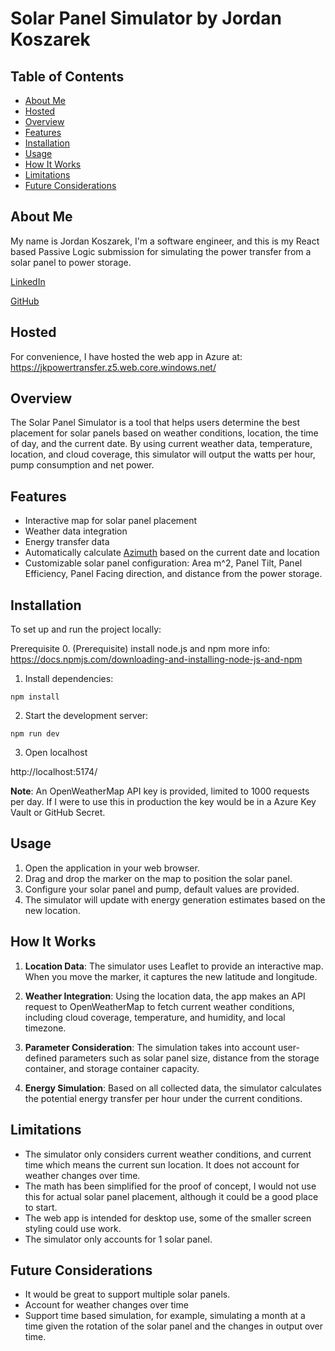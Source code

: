 # Solar Panel Simulator by Jordan Koszarek

## Table of Contents
- [About Me](#about-me)
- [Hosted](#hosted)
- [Overview](#overview)
- [Features](#features)
- [Installation](#installation)
- [Usage](#usage)
- [How It Works](#how-it-works)
- [Limitations](#limitations)
- [Future Considerations](#future-considerations)

## About Me

My name is Jordan Koszarek, I'm a software engineer, and this is my React based Passive Logic submission for simulating the power transfer from a solar panel to power storage.

[LinkedIn](https://www.linkedin.com/in/jordankoszarek/)

[GitHub](https://github.com/JordanKoszarek)

## Hosted

For convenience, I have hosted the web app in Azure at: https://jkpowertransfer.z5.web.core.windows.net/

## Overview

The Solar Panel Simulator is a tool that helps users determine the best placement for solar panels based on 
weather conditions, location, the time of day, and the current date. 
By using current weather data, temperature, location, and cloud coverage, this simulator will output the watts per hour, pump consumption and net power.

## Features

- Interactive map for solar panel placement
- Weather data integration
- Energy transfer data
- Automatically calculate [Azimuth](https://en.wikipedia.org/wiki/Azimuth) based on the current date and location
- Customizable solar panel configuration: Area m^2, Panel Tilt, Panel Efficiency, Panel Facing direction, and distance from the power storage.

## Installation

To set up and run the project locally:

Prerequisite
0. (Prerequisite) install node.js and npm more info: 
https://docs.npmjs.com/downloading-and-installing-node-js-and-npm


1. Install dependencies:

```npm install```

2. Start the development server:

```npm run dev```

3. Open localhost

http://localhost:5174/

**Note**: An OpenWeatherMap API key is provided, limited to 1000 requests per day. If I were to use this in production the key would be in a Azure Key Vault or GitHub Secret.

## Usage

1. Open the application in your web browser.
2. Drag and drop the marker on the map to position the solar panel.
3. Configure your solar panel and pump, default values are provided.
4. The simulator will update with energy generation estimates based on the new location.

## How It Works

1. **Location Data**: The simulator uses Leaflet to provide an interactive map. When you move the marker, it captures the new latitude and longitude.

2. **Weather Integration**: Using the location data, the app makes an API request to OpenWeatherMap to fetch current weather conditions, including cloud coverage, temperature, and humidity, and local timezone.

3. **Parameter Consideration**: The simulation takes into account user-defined parameters such as solar panel size, distance from the storage container, and storage container capacity.

4. **Energy Simulation**: Based on all collected data, the simulator calculates the potential energy transfer per hour under the current conditions.

## Limitations

- The simulator only considers current weather conditions, and current time which means the current sun location. It does not account for weather changes over time.
- The math has been simplified for the proof of concept, I would not use this for actual solar panel placement, although it could be a good place to start.
- The web app is intended for desktop use, some of the smaller screen styling could use work.
- The simulator only accounts for 1 solar panel.

## Future Considerations

- It would be great to support multiple solar panels.
- Account for weather changes over time
- Support time based simulation, for example, simulating a month at a time given the rotation of the solar panel and the changes in output over time.


